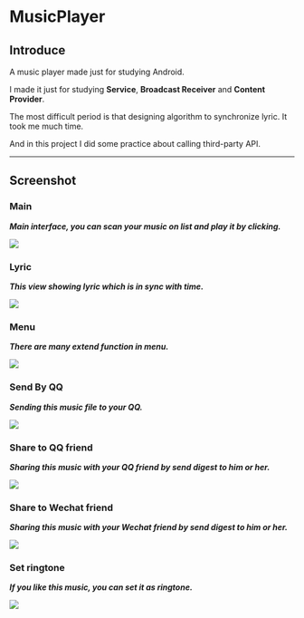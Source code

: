 # MusicPlayer

## Introduce

A music player made just for studying Android.

I made it just for studying **Service**, **Broadcast Receiver** and **Content Provider**.

The most difficult period is that designing algorithm to synchronize lyric. It took me much time.

And in this project I did some practice about calling third-party API.

----

## Screenshot

### **Main**

***Main interface, you can scan your music on list and play it by clicking.***

![](https://github.com/frogfans/MusicPlayer/blob/master/image/main.jpg)

### **Lyric**

***This view showing lyric which is in sync with time.***

![](https://github.com/frogfans/MusicPlayer/blob/master/image/lyric.jpg)

### **Menu**

***There are many extend function in menu.***

![](https://github.com/frogfans/MusicPlayer/blob/master/image/menu.jpg)

### **Send By QQ**

***Sending this music file to your QQ.***

![](https://github.com/frogfans/MusicPlayer/blob/master/image/sendByQQ.jpg)

### **Share to QQ friend**

***Sharing this music with your QQ friend by send digest to him or her.***

![](https://github.com/frogfans/MusicPlayer/blob/master/image/shareToQQFriend.jpg)

### **Share to Wechat friend**

***Sharing this music with your Wechat friend by send digest to him or her.***

![](https://github.com/frogfans/MusicPlayer/blob/master/image/shareToWechatFriend.jpg)

### **Set ringtone**

***If you like this music, you can set it as ringtone.***

![](https://github.com/frogfans/MusicPlayer/blob/master/image/setAsRingtone.jpg)
